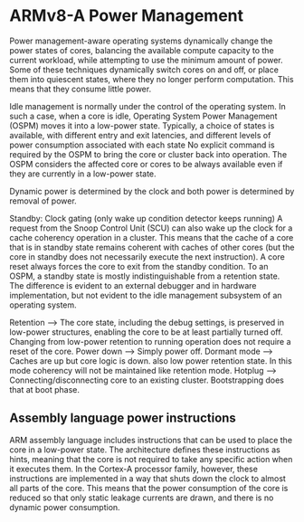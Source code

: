 ARMv8-A Power Management
=======================
Power management-aware operating systems dynamically change the power states of cores, balancing the available compute capacity to the current workload, while attempting to use the minimum amount of power. Some of these techniques dynamically switch cores on and off, or place them into quiescent states, where they no longer perform computation. This means that they consume little power.

Idle management is normally under the control of the operating system. In such a case, when a core is idle, Operating System Power Management (OSPM) moves it into a low-power state. Typically, a choice of states is available, with different entry and exit latencies, and different levels of power consumption associated with each state
No explicit command is required by the OSPM to bring the core or cluster back into operation. The OSPM considers the affected core or cores to be always available even if they are currently in a low-power state.

Dynamic power is determined by the clock and both power is determined by removal of power.

Standby:  Clock gating (only wake up condition detector keeps running)
A request from the Snoop Control Unit (SCU) can also wake up the clock for a cache coherency operation in a cluster. This means that the cache of a core that is in standby state remains coherent with caches of other cores (but the core in standby does not necessarily execute the next instruction). A core reset always forces the core to exit from the standby condition.
To an OSPM, a standby state is mostly indistinguishable from a retention state. The difference is evident to an external debugger and in hardware implementation, but not evident to the idle management subsystem of an operating system.


Retention -->  The core state, including the debug settings, is preserved in low-power structures, enabling the core to be at least partially turned off. Changing from low-power retention to running operation does not require a reset of the core.
Power down --> Simply power off.
Dormant mode --> Caches are up but core logic is down. also low power retention state. In this mode coherency will not be maintained like retention mode.
Hotplug --> Connecting/disconnecting core to an existing cluster. Bootstrapping does that at boot phase.

Assembly language power instructions
-------------------------

ARM assembly language includes instructions that can be used to place the core in a low-power state. The architecture defines these instructions as hints, meaning that the core is not required to take any specific action when it executes them.
In the Cortex-A processor family, however, these instructions are implemented in a way that shuts down the clock to almost all parts of the core. This means that the power consumption of the core is reduced so that only static leakage currents are drawn, and there is no dynamic power consumption.

